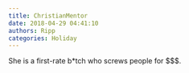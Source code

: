 ```yaml
---
title: ChristianMentor
date: 2018-04-29 04:41:10
authors: Ripp
categories: Holiday
---
```


 She is a first-rate b*tch who screws people for $$$.